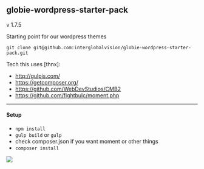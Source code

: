globie-wordpress-starter-pack
---
v 1.7.5

Starting point for our wordpress themes

`git clone git@github.com:interglobalvision/globie-wordpress-starter-pack.git`

Tech this uses [thnx]:

- http://gulpjs.com/
- https://getcomposer.org/
- https://github.com/WebDevStudios/CMB2
- https://github.com/fightbulc/moment.php

---

#### Setup

- `npm install`
- `gulp build` or `gulp`
- check composer.json if you want moment or other things
- `composer install`

![](http://i.imgur.com/G56ITX7.png)